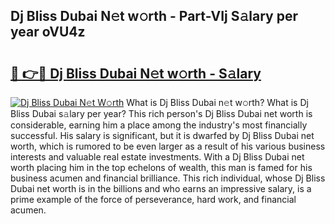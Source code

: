 ## Dj Bliss Dubai N𝚎t w𝚘rth - Part-VIj S𝚊lary per year oVU4z

# <h2><a href="http://gc0old.nevu.top/?p=Dj+Bliss+Dubai">🔗 👉🔴 Dj Bliss Dubai N𝚎t w𝚘rth - S𝚊lary</a></h2>

[![Dj Bliss Dubai N𝚎t W𝚘rth](https://i.imgur.com/Oavwk0R.jpeg)](http://gc0old.nevu.top/?p=Dj+Bliss+Dubai)
What is Dj Bliss Dubai n𝚎t w𝚘rth? What is Dj Bliss Dubai s𝚊lary per year?
This rich person's Dj Bliss Dubai net worth is considerable, earning him a place among the industry's most financially successful. His salary is significant, but it is dwarfed by Dj Bliss Dubai net worth, which is rumored to be even larger as a result of his various business interests and valuable real estate investments. With a Dj Bliss Dubai net worth placing him in the top echelons of wealth, this man is famed for his business acumen and financial brilliance. This rich individual, whose Dj Bliss Dubai net worth is in the billions and who earns an impressive salary, is a prime example of the force of perseverance, hard work, and financial acumen.
